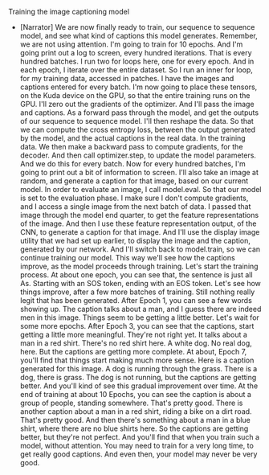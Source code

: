 Training the image captioning model
- [Narrator] We are now finally ready to train, our sequence to sequence model, and see what kind of captions this model generates. Remember, we are not using attention. I'm going to train for 10 epochs. And I'm going print out a log to screen, every hundred iterations. That is every hundred batches. I run two for loops here, one for every epoch. And in each epoch, I iterate over the entire dataset. So I run an inner for loop, for my training data, accessed in patches. I have the images and captions entered for every batch. I'm now going to place these tensors, on the Kuda device on the GPU, so that the entire training runs on the GPU. I'll zero out the gradients of the optimizer. And I'll pass the image and captions. As a forward pass through the model, and get the outputs of our sequence to sequence model. I'll then reshape the data. So that we can compute the cross entropy loss, between the output generated by the model, and the actual captions in the real data. In the training data. We then make a backward pass to compute gradients, for the decoder. And then call optimizer.step, to update the model parameters. And we do this for every batch. Now for every hundred batches, I'm going to print out a bit of information to screen. I'll also take an image at random, and generate a caption for that image, based on our current model. In order to evaluate an image, I call model.eval. So that our model is set to the evaluation phase. I make sure I don't compute gradients, and I access a single image from the next batch of data. I passed that image through the model end quarter, to get the feature representations of the image. And then I use these feature representation output, of the CNN, to generate a caption for that image. And I'll use the display image utility that we had set up earlier, to display the image and the caption, generated by our network. And I'll switch back to model.train, so we can continue training our model. This way we'll see how the captions improve, as the model proceeds through training. Let's start the training process. At about one epoch, you can see that, the sentence is just all As. Starting with an SOS token, ending with an EOS token. Let's see how things improve, after a few more batches of training. Still nothing really legit that has been generated. After Epoch 1, you can see a few words showing up. The caption talks about a man, and I guess there are indeed men in this image. Things seem to be getting a little better. Let's wait for some more epochs. After Epoch 3, you can see that the captions, start getting a little more meaningful. They're not right yet. It talks about a man in a red shirt. There's no red shirt here. A white dog. No real dog, here. But the captions are getting more complete. At about, Epoch 7, you'll find that things start making much more sense. Here is a caption generated for this image. A dog is running through the grass. There is a dog, there is grass. The dog is not running, but the captions are getting better. And you'll kind of see this gradual improvement over time. At the end of training at about 10 Epochs, you can see the caption is about a group of people, standing somewhere. That's pretty good. There is another caption about a man in a red shirt, riding a bike on a dirt road. That's pretty good. And then there's something about a man in a blue shirt, where there are no blue shirts here. So the captions are getting better, but they're not perfect. And you'll find that when you train such a model, without attention. You may need to train for a very long time, to get really good captions. And even then, your model may never be very good.